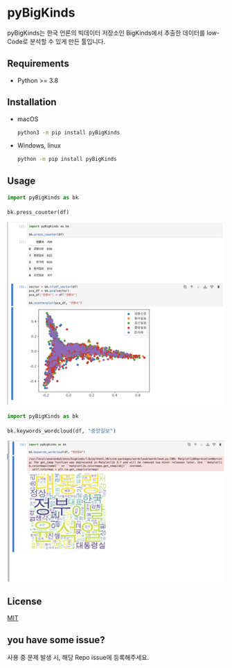 # pyBigKinds

pyBigKinds는 한국 언론의 빅데이터 저장소인 BigKinds에서 추출한 데이터를 low-Code로 분석할 수 있게 만든 툴입니다.

## Requirements

- Python >= 3.8

## Installation

- macOS

  ```bash
  python3 -m pip install pyBigKinds
  ```

- Windows, linux

  ```bash
  python -m pip install pyBigKinds
  ```

## Usage

```python
import pyBigKinds as bk

bk.press_counter(df)
```

![](https://github.com/sorrychoe/pyBigKinds/blob/release/docs/example1.png)

```python
import pyBigKinds as bk

bk.keywords_wordcloud(df, "중앙일보")
```

![](https://github.com/sorrychoe/pyBigKinds/blob/release/docs/example2.png)


## License

[MIT](https://choosealicense.com/licenses/mit/)

## you have some issue?

사용 중 문제 발생 시, 해당 Repo issue에 등록해주세요.
